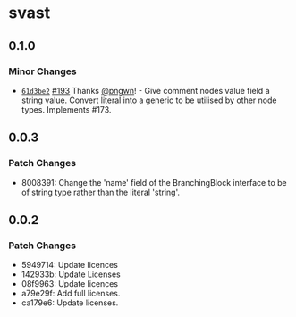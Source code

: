 # svast

## 0.1.0

### Minor Changes

- [`61d3be2`](https://github.com/pngwn/MDsveX/commit/61d3be2606c01efb2a786d53eef381a005beced1) [#193](https://github.com/pngwn/MDsveX/pull/193) Thanks [@pngwn](https://github.com/pngwn)! - Give comment nodes value field a string value. Convert literal into a generic to be utilised by other node types. Implements #173.

## 0.0.3

### Patch Changes

- 8008391: Change the 'name' field of the BranchingBlock interface to be of string type rather than the literal 'string'.

## 0.0.2

### Patch Changes

- 5949714: Update licences
- 142933b: Update Licenses
- 08f9963: Update licences
- a79e29f: Add full licenses.
- ca179e6: Update licenses.
